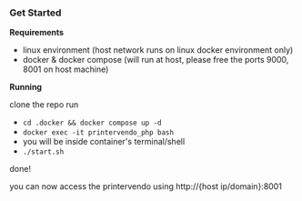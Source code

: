 ### Get Started

**Requirements**
- linux environment (host network runs on linux docker environment only)
- docker & docker compose (will run at host, please free the ports 9000, 8001 on host machine)

**Running**

clone the repo
run
- ```cd .docker && docker compose up -d```
- ```docker exec -it printervendo_php bash```
- you will be inside container's terminal/shell
- ```./start.sh```

done!

you can now access the printervendo using http://{host ip/domain}:8001
